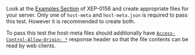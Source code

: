 Look at the [Examples Section](https://xmpp.org/extensions/xep-0156.html#httpexamples) of XEP-0156 and create appropriate files for your server. Only one of `host-meta` and `host-meta.json` is required to pass this test. However it is recommended to create both.

To pass this test the host-meta files should additionally have [`Access-Control-Allow-Origin: *`](https://xmpp.org/extensions/xep-0156.html#impl) response header so that the file contents can be read by web clients.
